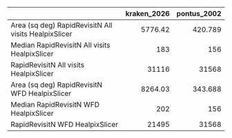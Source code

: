 |                                                      |   kraken_2026 |   pontus_2002 |
|:-----------------------------------------------------|--------------:|--------------:|
| Area (sq deg) RapidRevisitN All visits HealpixSlicer |       5776.42 |       420.789 |
| Median RapidRevisitN All visits HealpixSlicer        |        183    |       156     |
| RapidRevisitN All visits HealpixSlicer               |      31116    |     31568     |
| Area (sq deg) RapidRevisitN WFD HealpixSlicer        |       8264.03 |       343.688 |
| Median RapidRevisitN WFD HealpixSlicer               |        202    |       156     |
| RapidRevisitN WFD HealpixSlicer                      |      21495    |     31568     |
